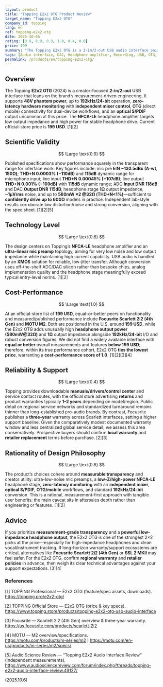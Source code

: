 ```yaml
---
layout: product
title: "Topping E2x2 OTG Product Review"
target_name: "Topping E2x2 OTG"
company_id: topping
lang: en
ref: topping-e2x2-otg
date: 2025-10-06
rating: [3.9, 0.9, 0.8, 1.0, 0.4, 0.8]
price: 199
summary: "The Topping E2x2 OTG is a 2-in/2-out USB audio interface pairing transparent measured performance with Topping’s NFCA-LE headphone amp. Among equal-or-better peers at current general pricing, it ties the lowest price; aftersales breadth remains a watchpoint."
tags: [Audio interface, DAC, Headphone amplifier, Recording, USB, OTG, S/PDIF]
permalink: /products/en/topping-e2x2-otg/
---
```

## Overview

The Topping **E2x2 OTG** (2024) is a creator-focused **2-in/2-out** USB interface that leans on the brand’s measurement-driven engineering. It supports **48V phantom power**, up to **192kHz/24-bit** operation, **zero-latency hardware monitoring** with **independent mixer control**, **OTG** (direct mobile) connectivity for dual-device workflows, and an **optical S/PDIF** output uncommon at this price. The **NFCA-LE** headphone amplifier targets low output impedance and high power for stable headphone drive. Current official-store price is **199 USD**. [1][2]

## Scientific Validity

$$ \Large \text{0.9} $$

Published specifications show performance squarely in the transparent range for interface work. Key figures include: mic pre **EIN −130.5dBu (A-wt, 150Ω)**; **THD+N 0.0003% (−110dB)** and **115dB** dynamic range for microphone input; line input **THD+N 0.00045% (−107dB)**; line output **THD+N 0.001% (−100dB)** with **115dB** dynamic range; ADC **Input DNR 118dB** and DAC **Output DNR 115dB**; headphone stage **1Ω** output impedance, **~1µVrms** noise, and up to **580mW ×2 @32Ω (THD+N<1%)**—sufficient to **confidently drive up to 600Ω** models in practice. Independent lab-style results corroborate low distortion/noise and strong conversion, aligning with the spec sheet. [1][2][5]

## Technology Level

$$ \Large \text{0.8} $$

The design centers on Topping’s **NFCA-LE** headphone amplifier and an **ultra-linear mic preamp** topology, aiming for very low noise and low output impedance while maintaining high current capability. USB audio is handled by an **XMOS** solution for reliable, low-jitter transfer. Although conversion uses off-the-shelf ADC/DAC silicon rather than bespoke chips, analog implementation quality and the headphone stage meaningfully exceed typical entry-level norms. [1][2]

## Cost-Performance

$$ \Large \text{1.0} $$

At an official-store list of **199 USD**, equal-or-better peers on functionality and measured/published performance include **Focusrite Scarlett 2i2 (4th Gen)** and **MOTU M2**. Both are positioned in the U.S. around **199 USD**, while the E2x2 OTG adds unusually high **headphone output power (580mW@32Ω)** and **1Ω** output impedance alongside **192kHz/24-bit** I/O and robust conversion figures. We did not find a widely available interface with **equal or better** overall measurements and features **below 199 USD**; therefore, within its true performance cohort, E2x2 OTG **ties the lowest price**, warranting a **cost-performance score of 1.0**. [1][2][3][4]

## Reliability & Support

$$ \Large \text{0.4} $$

Topping provides downloadable **manuals/drivers/control center** and service contact routes, with the official store advertising **returns** and product warranties typically **1–2 years** depending on model/region. Public detail on regional service networks and standardized turnaround remains thinner than long-established pro-audio brands. By contrast, Focusrite publishes a **three-year** warranty across Scarlett interfaces, setting a higher support baseline. Given the comparatively modest documented warranty window and less centralized global service detail, we assess this area conservatively. Prospective buyers should confirm **local warranty** and **retailer replacement** terms before purchase. [2][3]

## Rationality of Design Philosophy

$$ \Large \text{0.8} $$

The product’s choices cohere around **measurable transparency** and creator utility: ultra-low-noise mic preamps, a **low-Z/high-power NFCA-LE** headphone stage, **zero-latency monitoring** with an **independent mixer**, **optical S/PDIF**, **OTG/mobile** workflows, and standard **192kHz/24-bit** conversion. This is a rational, measurement-first approach with tangible user benefits; the main caveat sits in aftersales depth rather than engineering or features. [1][2]

## Advice

If you prioritize **measurement-grade transparency** and a **powerful low-impedance headphone output**, the E2x2 OTG is one of the strongest 2×2 picks at the price—especially for high-impedance headphones and clean vocal/instrument tracking. If long-horizon warranty/support ecosystems are critical, alternatives like **Focusrite Scarlett 2i2 (4th Gen)** or **SSL 2 MKII** may feel safer. For the E2x2 OTG, confirm **regional warranty** and **retailer policies** in advance, then weigh its clear technical advantages against your support expectations. [3][4]

### References
[1] TOPPING Professional — E2x2 OTG (feature/spec assets, downloads).  
https://topping.pro/e2x2-otg/  

[2] TOPPING Official Store — E2x2 OTG (price & key specs).  
https://www.topping.store/products/topping-e2x2-otg-usb-audio-interface  

[3] Focusrite — Scarlett 2i2 (4th Gen) overview & three-year warranty.  
https://us.focusrite.com/products/scarlett-2i2  

[4] MOTU — M2 overview/specifications.  
https://motu.com/products/m-series/m2 | https://motu.com/en-us/products/m-series/m2/specs/  

[5] Audio Science Review — “Topping E2x2 Audio Interface Review” (independent measurements).  
https://www.audiosciencereview.com/forum/index.php?threads/topping-e2x2-audio-interface-review.49127/

(2025.10.6)
